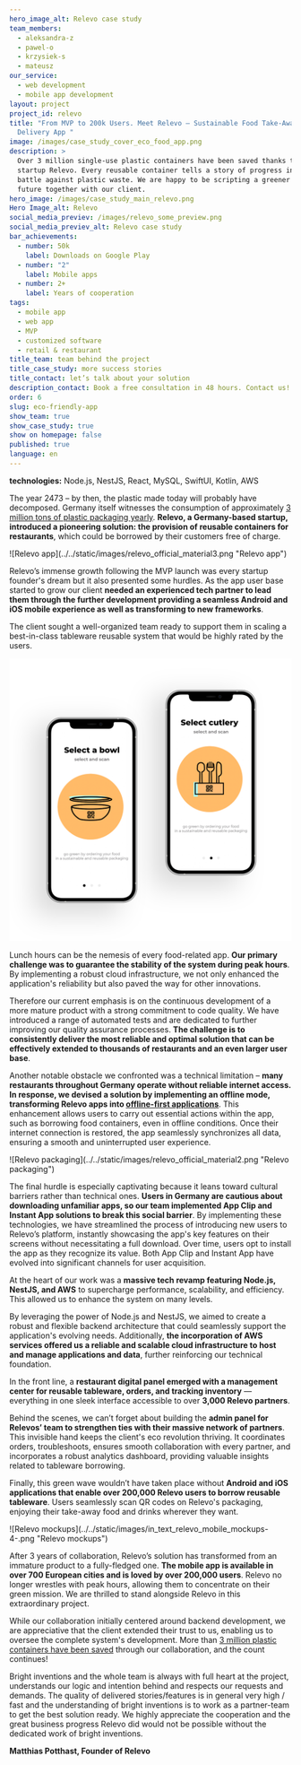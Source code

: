 ```yaml
---
hero_image_alt: Relevo case study
team_members:
  - aleksandra-z
  - pawel-o
  - krzysiek-s
  - mateusz
our_service:
  - web development
  - mobile app development
layout: project
project_id: relevo
title: "From MVP to 200k Users. Meet Relevo – Sustainable Food Take-Away &
  Delivery App "
image: /images/case_study_cover_eco_food_app.png
description: >
  Over 3 million single-use plastic containers have been saved thanks to German
  startup Relevo. Every reusable container tells a story of progress in the
  battle against plastic waste. We are happy to be scripting a greener & cleaner
  future together with our client. 
hero_image: /images/case_study_main_relevo.png
Hero Image_alt: Relevo
social_media_previev: /images/relevo_some_preview.png
social_media_previev_alt: Relevo case study
bar_achievements:
  - number: 50k
    label: Downloads on Google Play
  - number: "2"
    label: Mobile apps
  - number: 2+
    label: Years of cooperation
tags:
  - mobile app
  - web app
  - MVP
  - customized software
  - retail & restaurant
title_team: team behind the project
title_case_study: more success stories
title_contact: let’s talk about your solution
description_contact: Book a free consultation in 48 hours. Contact us!
order: 6
slug: eco-friendly-app
show_team: true
show_case_study: true
show on homepage: false
published: true
language: en
---
```



<TitleWithIcon sectionTitle="technologies" titleIcon="/images/skills.svg" titleIconAlt="bright" />

<Gallery images='[{"src":"/images/node.png","alt":"node"},{"src":"/images/nest.png","alt":"nest"},{"src":"/images/react.png","alt":"react"},{"src":"/images/MySQL.png","alt":"MySQL"},{"src":"/images/swift.png","alt":"swift"},{"src":"/images/kotlin.png","alt":"kotlin"},{"src":"/images/aws.png","alt":"aws"},{"src":"/images/ci_cd.png","alt":"ci_cd"}]' />

**technologies:** Node.js, NestJS, React, MySQL, SwiftUI, Kotlin, AWS

<TitleWithIcon sectionTitle="problem – the technology doesn&#39;t fully support Relevo’s mission" titleIcon="/images/icon_title_about.svg" titleIconAlt="problem" />

The year 2473 – by then, the plastic made today will probably have decomposed. Germany itself witnesses the consumption of approximately [3 million tons of plastic packaging yearly](https://www.statista.com/statistics/1265122/plastic-packaging-consumption-germany/). **Relevo, a Germany-based startup, introduced a pioneering solution: the provision of reusable containers for restaurants**, which could be borrowed by their customers free of charge. 

<div className="image">![Relevo app](../../static/images/relevo_official_material3.png "Relevo app")</div>

Relevo’s immense growth following the MVP launch was every startup founder's dream but it also presented some hurdles. As the app user base started to grow our client **needed an experienced tech partner to lead them through the further development providing a seamless Android and iOS mobile experience as well as transforming to new frameworks**.

The client sought a well-organized team ready to support them in scaling a best-in-class tableware reusable system that would be highly rated by the users. 

<AnchorLink href='#contactForm' text='let’s talk about your project'/>

![relevo app development](../../static/images/ecofriendly_app_main3.png)
<AppStore googleApp='https://play.google.com/store/apps/details?id=com.relevoapp' srcGoogle='/images/google_play.png' altGoogleImage='google play' appStore='https://apps.apple.com/us/app/relevo/id1501683637' srcAppStore='/images/app_store.png' altAppStoreImage='app store'/>

<TitleWithIcon sectionTitle="challenges: overcoming technical and cultural barriers " titleIcon="/images/gearwheel.svg" titleIconAlt="challenges" />

Lunch hours can be the nemesis of every food-related app. **Our primary challenge was to guarantee the stability of the system during peak hours**. By implementing a robust cloud infrastructure, we not only enhanced the application's reliability but also paved the way for other innovations.

Therefore our current emphasis is on the continuous development of a more mature product with a strong commitment to code quality. We have introduced a range of automated tests and are dedicated to further improving our quality assurance processes. **The challenge is to consistently deliver the most reliable and optimal solution that can be effectively extended to thousands of restaurants and an even larger user base**.

Another notable obstacle we confronted was a technical limitation – **many restaurants throughout Germany operate without reliable internet access. In response, we devised a solution by implementing an offline mode, transforming Relevo apps into [offline-first applications](https://brightinventions.pl/blog/offline-first-app-guide-for-startups-app-owners-case-studies/)**. This enhancement allows users to carry out essential actions within the app, such as borrowing food containers, even in offline conditions. Once their internet connection is restored, the app seamlessly synchronizes all data, ensuring a smooth and uninterrupted user experience.

<div className="image">![Relevo packaging](../../static/images/relevo_official_material2.png "Relevo packaging")</div>

The final hurdle is especially captivating because it leans toward cultural barriers rather than technical ones. **Users in Germany are cautious about downloading unfamiliar apps, so our team implemented App Clip and Instant App solutions to break this social barrier**. By implementing these technologies, we have streamlined the process of introducing new users to Relevo’s platform, instantly showcasing the app's key features on their screens without necessitating a full download. Over time, users opt to install the app as they recognize its value. Both App Clip and Instant App have evolved into significant channels for user acquisition.

<TitleWithIcon sectionTitle="solutions: a new approach to cloud &amp; web development" titleIcon="/images/two_flags.svg" titleIconAlt="solutions" />

At the heart of our work was a **massive tech revamp featuring Node.js, NestJS, and AWS** to supercharge performance, scalability, and efficiency. This allowed us to enhance the system on many levels. 

By leveraging the power of Node.js and NestJS, we aimed to create a robust and flexible backend architecture that could seamlessly support the application's evolving needs. Additionally, **the incorporation of AWS services offered us a reliable and scalable cloud infrastructure to host and manage applications and data**, further reinforcing our technical foundation.

In the front line, a **restaurant digital panel emerged with a management center for reusable tableware, orders, and tracking inventory** — everything in one sleek interface accessible to over **3,000 Relevo partners**.

Behind the scenes, we can’t forget about building the **admin panel for Relevos’ team to strengthen ties with their massive network of partners**. This invisible hand keeps the client's eco revolution thriving. It coordinates orders, troubleshoots, ensures smooth collaboration with every partner, and incorporates a robust analytics dashboard, providing valuable insights related to tableware borrowing. 

Finally, this green wave wouldn’t have taken place without **Android and iOS applications that enable over 200,000 Relevo users to borrow reusable tableware**. Users seamlessly scan QR codes on Relevo's packaging, enjoying their take-away food and drinks wherever they want.

<div className="image">![Relevo mockups](../../static/images/in_text_relevo_mobile_mockups-4-.png "Relevo mockups")</div>



<TitleWithIcon sectionTitle="result of the collaboration: transforming MVP into a fully mature solution that catalyzes the change " titleIcon="/images/icon_result_svg.svg" titleIconAlt="result of the collaboration: transforming MVP into a fully mature solution that catalyzes the change " />

After 3 years of collaboration, Relevo’s solution has transformed from an immature product to a fully-fledged one. **The mobile app is available in over 700 European cities and is loved by over 200,000 users**. Relevo no longer wrestles with peak hours, allowing them to concentrate on their green mission. We are thrilled to stand alongside Relevo in this extraordinary project. 

While our collaboration initially centered around backend development, we are appreciative that the client extended their trust to us, enabling us to oversee the complete system's development. More than [3 million plastic containers have been saved](https://app.relevo.de/) through our collaboration, and the count continues! 

<TitleWithIcon sectionTitle="Relevo’s founder’s perspective" titleIcon="/images/clients_perspective_icon.svg" titleIconAlt="Relevo’s founder’s perspective" />

Bright inventions and the whole team is always with full heart at the project, understands our logic and intention behind and respects our requests and demands. The quality of delivered stories/features is in general very high / fast and the understanding of bright inventions is to work as a partner-team to get the best solution ready. We highly appreciate the cooperation and the great business progress Relevo did would not be possible without the dedicated work of bright inventions.

**Matthias Potthast, Founder of Relevo**
